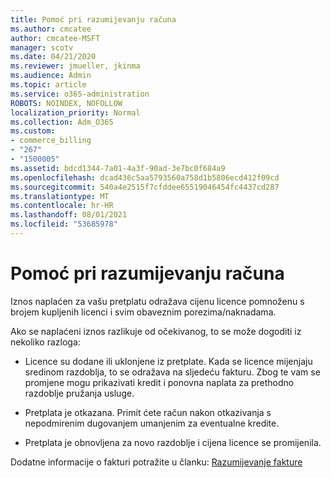 ```yaml
---
title: Pomoć pri razumijevanju računa
ms.author: cmcatee
author: cmcatee-MSFT
manager: scotv
ms.date: 04/21/2020
ms.reviewer: jmueller, jkinma
ms.audience: Admin
ms.topic: article
ms.service: o365-administration
ROBOTS: NOINDEX, NOFOLLOW
localization_priority: Normal
ms.collection: Adm_O365
ms.custom:
- commerce_billing
- "267"
- "1500005"
ms.assetid: bdcd1344-7a01-4a3f-90ad-3e7bc0f684a9
ms.openlocfilehash: dcad436c5aa5793560a758d1b5806ecd412f09cd
ms.sourcegitcommit: 540a4e2515f7cfddee65519046454fc4437cd287
ms.translationtype: MT
ms.contentlocale: hr-HR
ms.lasthandoff: 08/01/2021
ms.locfileid: "53685978"
---
```

# <a name="help-understanding-your-bill"></a>Pomoć pri razumijevanju računa

Iznos naplaćen za vašu pretplatu odražava cijenu licence pomnoženu s brojem kupljenih licenci i svim obaveznim porezima/naknadama.
  
Ako se naplaćeni iznos razlikuje od očekivanog, to se može dogoditi iz nekoliko razloga:
  
- Licence su dodane ili uklonjene iz pretplate. Kada se licence mijenjaju sredinom razdoblja, to se odražava na sljedeću fakturu. Zbog te vam se promjene mogu prikazivati kredit i ponovna naplata za prethodno razdoblje pružanja usluge.

- Pretplata je otkazana. Primit ćete račun nakon otkazivanja s nepodmirenim dugovanjem umanjenim za eventualne kredite.

- Pretplata je obnovljena za novo razdoblje i cijena licence se promijenila.

Dodatne informacije o fakturi potražite u članku: [Razumijevanje fakture](/microsoft-365/commerce/billing-and-payments/understand-your-invoice2)